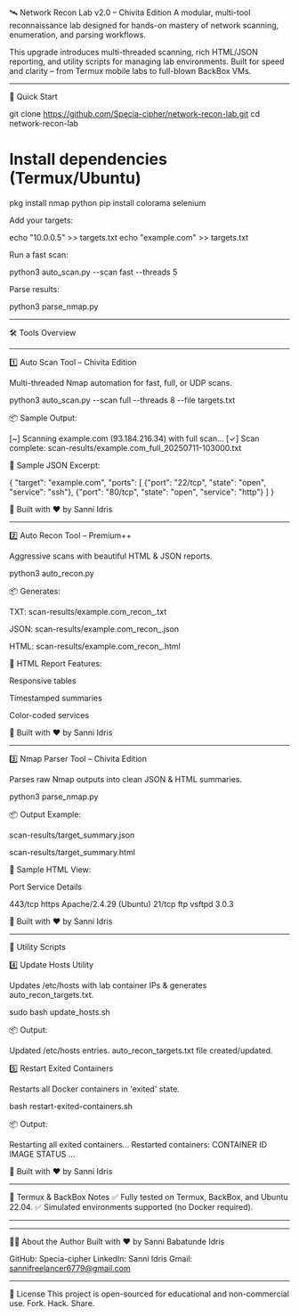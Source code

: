 🛰️ Network Recon Lab v2.0 – Chivita Edition A modular, multi-tool reconnaissance lab designed for hands-on mastery of network scanning, enumeration, and parsing workflows.

This upgrade introduces multi-threaded scanning, rich HTML/JSON reporting, and utility scripts for managing lab environments. Built for speed and clarity – from Termux mobile labs to full-blown BackBox VMs.


---

🚀 Quick Start

git clone https://github.com/Specia-cipher/network-recon-lab.git
cd network-recon-lab

# Install dependencies (Termux/Ubuntu)
pkg install nmap python
pip install colorama selenium

Add your targets:

echo "10.0.0.5" >> targets.txt
echo "example.com" >> targets.txt

Run a fast scan:

python3 auto_scan.py --scan fast --threads 5

Parse results:

python3 parse_nmap.py


---

🛠️ Tools Overview


---

1️⃣ Auto Scan Tool – Chivita Edition

Multi-threaded Nmap automation for fast, full, or UDP scans.

python3 auto_scan.py --scan full --threads 8 --file targets.txt

📦 Sample Output:

[~] Scanning example.com (93.184.216.34) with full scan...
[✓] Scan complete: scan-results/example.com_full_20250711-103000.txt

📑 Sample JSON Excerpt:

{
  "target": "example.com",
  "ports": [
    {"port": "22/tcp", "state": "open", "service": "ssh"},
    {"port": "80/tcp", "state": "open", "service": "http"}
  ]
}

🔖 Built with ❤️ by Sanni Idris


---

2️⃣ Auto Recon Tool – Premium++

Aggressive scans with beautiful HTML & JSON reports.

python3 auto_recon.py

📦 Generates:

TXT: scan-results/example.com_recon_<timestamp>.txt

JSON: scan-results/example.com_recon_<timestamp>.json

HTML: scan-results/example.com_recon_<timestamp>.html


📑 HTML Report Features:

Responsive tables

Timestamped summaries

Color-coded services


🔖 Built with ❤️ by Sanni Idris


---

3️⃣ Nmap Parser Tool – Chivita Edition

Parses raw Nmap outputs into clean JSON & HTML summaries.

python3 parse_nmap.py

📦 Output Example:

scan-results/target_summary.json

scan-results/target_summary.html


📑 Sample HTML View:

Port	Service	Details

443/tcp	https	Apache/2.4.29 (Ubuntu)
21/tcp	ftp	vsftpd 3.0.3


🔖 Built with ❤️ by Sanni Idris


---

🧰 Utility Scripts

4️⃣ Update Hosts Utility

Updates /etc/hosts with lab container IPs & generates auto_recon_targets.txt.

sudo bash update_hosts.sh

📦 Output:

Updated /etc/hosts entries.
auto_recon_targets.txt file created/updated.

5️⃣ Restart Exited Containers

Restarts all Docker containers in 'exited' state.

bash restart-exited-containers.sh

📦 Output:

Restarting all exited containers...
Restarted containers:
CONTAINER ID   IMAGE        STATUS
...

🔖 Built with ❤️ by Sanni Idris


---

🐧 Termux & BackBox Notes ✅ Fully tested on Termux, BackBox, and Ubuntu 22.04.
✅ Simulated environments supported (no Docker required).


---


---

👨‍💻 About the Author Built with ❤️ by Sanni Babatunde Idris

GitHub: Specia-cipher LinkedIn: Sanni Idris Gmail: sannifreelancer6779@gmail.com


---

📜 License This project is open-sourced for educational and non-commercial use. Fork. Hack. Share.

